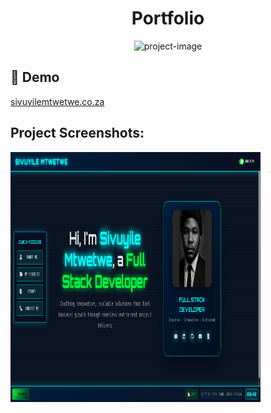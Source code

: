 <h1 align="center" id="title">Portfolio</h1>

<p align="center"><img src="https://socialify.git.ci/DtgfjtwpXehpehp/Portfolio/image?description=1&amp;font=Jost&amp;forks=1&amp;issues=1&amp;language=1&amp;name=1&amp;owner=1&amp;pattern=Plus&amp;pulls=1&amp;stargazers=1&amp;theme=Dark" alt="project-image"></p>

<h2>🚀 Demo</h2>

[sivuyilemtwetwe.co.za](https://sivuyilemtwetwe.co.za)

<h2>Project Screenshots:</h2>

<img src="https://github.com/DtgfjtwpXehpehp/Portfolio/blob/df85ab7638927afa1a43cdddc59772619108a750/Screenshot%202025-08-17%20234238.png" alt="project-screenshot" width="400" height="400/">
